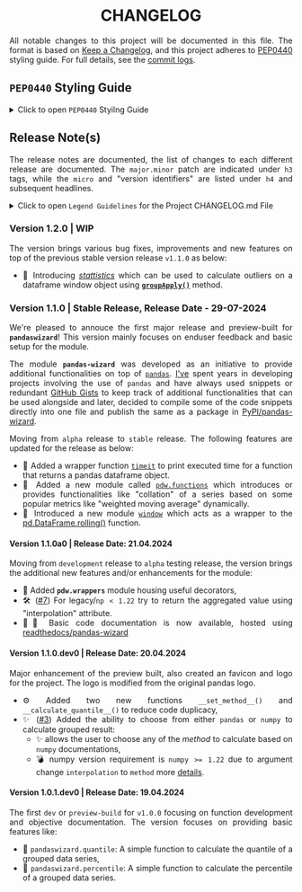 <h1 align = "center">CHANGELOG</h1>

<div align = "justify">

All notable changes to this project will be documented in this file. The format is based on
[Keep a Changelog](https://keepachangelog.com/en/1.1.0/), and this project adheres to [PEP0440](https://peps.python.org/pep-0440/)
styling guide. For full details, see the [commit logs](https://github.com/sharkutilities/pandas-wizard/commits).

## `PEP0440` Styling Guide

<details>
<summary>Click to open <code>PEP0440</code> Styilng Guide</summary>

Packaging for `PyPI` follows the standard PEP0440 styling guide and is implemented by the **`packaging.version.Version`** class. The other
popular versioning scheme is [`semver`](https://semver.org/), but each build has different parts/mapping.
The following table gives a mapping between these two versioning schemes:

<div align = "center">

| `PyPI` Version | `semver` Version |
| :---: | :---: |
| `epoch` | n/a |
| `major` | `major` |
| `minor` | `minor` |
| `micro` | `patch` |
| `pre` | `prerelease` |
| `dev` | `build` |
| `post` | n/a |

</div>

One can use the **`packaging`** version to convert between PyPI to semver and vice-versa. For more information, check
this [link](https://python-semver.readthedocs.io/en/latest/advanced/convert-pypi-to-semver.html).

</details>

## Release Note(s)

The release notes are documented, the list of changes to each different release are documented. The `major.minor` patch are indicated
under `h3` tags, while the `micro` and "version identifiers" are listed under `h4` and subsequent headlines.

<details>
<summary>Click to open <code>Legend Guidelines</code> for the Project CHANGELOG.md File</summary>

  * 🎉 - **Major Feature** : something big that was not available before.
  * ✨ - **Feature Enhancement** : a miscellaneous minor improvement of an existing feature.
  * 🛠️ - **Patch/Fix** : something that previously didn’t work as documented – or according to reasonable expectations – should now work.
  * ⚙️ - **Code Efficiency** : an existing feature now may not require as much computation or memory.
  * 💣 - **Code Refactoring** : a breakable change often associated with `major` version bump.

</details>

### Version 1.2.0 | WIP

The version brings various bug fixes, improvements and new features on top of the previous stable version release `v1.1.0` as below:

  * 🎉 Introducing [*stattistics*](./pandaswizard/functions/statistics.py) which can be used to calculate outliers on a
    dataframe window object using [**`groupApply()`**](./pandaswizard/window.py) method.

### Version 1.1.0 | Stable Release, Release Date - 29-07-2024

We're pleased to annouce the first major release and preview-built for **`pandaswizard`**! This version mainly focuses on enduser
feedback and basic setup for the module.

The module **`pandas-wizard`** was developed as an initiative to provide additional functionalities on top of
[`pandas`](https://github.com/pandas-dev/pandas). [I've](https://github.com/ZenithClown) spent years in developing projects
involving the use of `pandas` and have always used snippets or redundant [GitHub Gists](https://gist.github.com/ZenithClown)
to keep track of additional functionalities that can be used alongside and later, decided to compile some of the code snippets
directly into one file and publish the same as a package in [PyPI/pandas-wizard](https://pypi.org/project/pandas-wizard/).

Moving from `alpha` release to `stable` release. The following features are updated for the release as below:

  * 🎉 Added a wrapper function [`timeit`](./pandaswizard/wrappers.py) to print executed time for a function
    that returns a pandas dataframe object.
  * 🎉 Added a new module called [`pdw.functions`](./pandaswizard/functions/) which introduces or provides functionalities
    like "collation" of a series based on some popular metrics like "weighted moving average" dynamically.
  * 🎉 Introduced a new module [`window`](./pandaswizard/window.py) which acts as a wrapper to the
    [pd.DataFrame.rolling()](https://pandas.pydata.org/docs/reference/api/pandas.DataFrame.rolling.html) function.

#### Version 1.1.0a0 | Release Date: 21.04.2024

Moving from `development` release to `alpha` testing release, the version brings the additional new features and/or enhancements for
the module:

  * 🎉 Added **`pdw.wrappers`** module housing useful decorators,
  * 🛠️ ([#7](https://github.com/sharkutilities/pandas-wizard/issues/7)) For legacy/`np < 1.22` try to return the aggregated
    value using "interpolation" attribute.
  * 🎉📃 Basic code documentation is now available, hosted using
    [readthedocs/pandas-wizard](https://pandas-wizard.readthedocs.io/en/latest/index.html)

#### Version 1.1.0.dev0 | Release Date: 20.04.2024

Major enhancement of the preview built, also created an favicon and logo for the project. The logo is modified from the original
pandas logo.

  * ⚙️ Added two new functions `__set_method__()` and `__calculate_quantile__()` to reduce code duplicacy,
  * ✨ ([#3](https://github.com/sharkutilities/pandas-wizard/issues/3)) Added the ability to choose from either `pandas` or `numpy`
    to calculate grouped result:
    - ✨ allows the user to choose any of the *method* to calculate based on `numpy` documentations,
    - 💣 numpy version requirement is `numpy >= 1.22` due to argument change `interpolation` to `method`
      more [details](https://github.com/numpy/numpy/issues/21283).

#### Version 1.0.1.dev0 | Release Date: 19.04.2024

The first `dev` or `preview-build` for `v1.0.0` focusing on function development and objective documentation. The version
focuses on providing basic features like:

  * 🎉 `pandaswizard.quantile`: A simple function to calculate the quantile of a grouped data series,
  * 🎉 `pandaswizard.percentile`: A simple function to calculate the percentile of a grouped data series.

</div>
